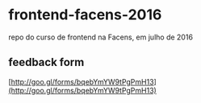 # frontend-facens-2016
repo do curso de frontend na Facens, em julho de 2016

## feedback form
[http://goo.gl/forms/bqebYmYW9tPgPmH13](http://goo.gl/forms/bqebYmYW9tPgPmH13)
